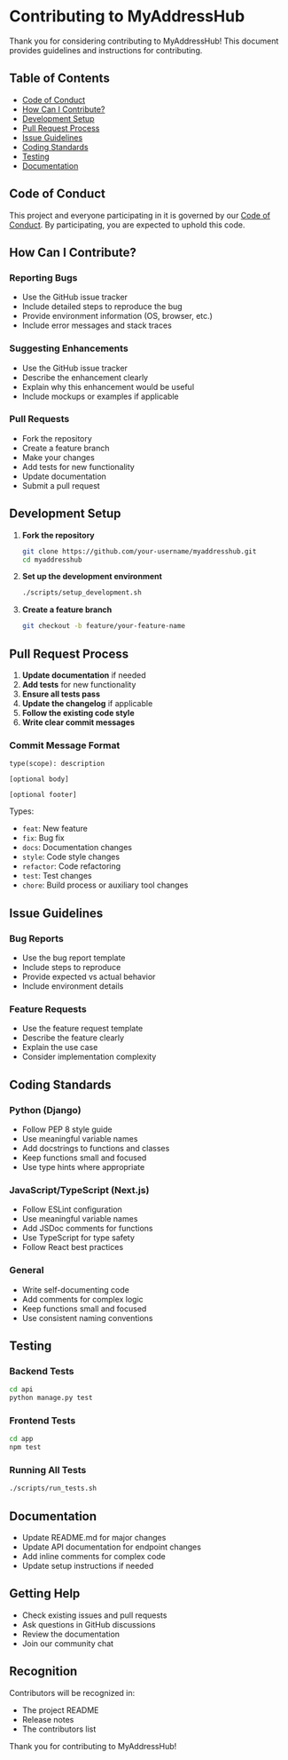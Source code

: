 # Contributing to MyAddressHub

Thank you for considering contributing to MyAddressHub! This document provides guidelines and instructions for contributing.

## Table of Contents

- [Code of Conduct](#code-of-conduct)
- [How Can I Contribute?](#how-can-i-contribute)
- [Development Setup](#development-setup)
- [Pull Request Process](#pull-request-process)
- [Issue Guidelines](#issue-guidelines)
- [Coding Standards](#coding-standards)
- [Testing](#testing)
- [Documentation](#documentation)

## Code of Conduct

This project and everyone participating in it is governed by our [Code of Conduct](CODE_OF_CONDUCT.md). By participating, you are expected to uphold this code.

## How Can I Contribute?

### Reporting Bugs

- Use the GitHub issue tracker
- Include detailed steps to reproduce the bug
- Provide environment information (OS, browser, etc.)
- Include error messages and stack traces

### Suggesting Enhancements

- Use the GitHub issue tracker
- Describe the enhancement clearly
- Explain why this enhancement would be useful
- Include mockups or examples if applicable

### Pull Requests

- Fork the repository
- Create a feature branch
- Make your changes
- Add tests for new functionality
- Update documentation
- Submit a pull request

## Development Setup

1. **Fork the repository**
   ```bash
   git clone https://github.com/your-username/myaddresshub.git
   cd myaddresshub
   ```

2. **Set up the development environment**
   ```bash
   ./scripts/setup_development.sh
   ```

3. **Create a feature branch**
   ```bash
   git checkout -b feature/your-feature-name
   ```

## Pull Request Process

1. **Update documentation** if needed
2. **Add tests** for new functionality
3. **Ensure all tests pass**
4. **Update the changelog** if applicable
5. **Follow the existing code style**
6. **Write clear commit messages**

### Commit Message Format

```
type(scope): description

[optional body]

[optional footer]
```

Types:
- `feat`: New feature
- `fix`: Bug fix
- `docs`: Documentation changes
- `style`: Code style changes
- `refactor`: Code refactoring
- `test`: Test changes
- `chore`: Build process or auxiliary tool changes

## Issue Guidelines

### Bug Reports

- Use the bug report template
- Include steps to reproduce
- Provide expected vs actual behavior
- Include environment details

### Feature Requests

- Use the feature request template
- Describe the feature clearly
- Explain the use case
- Consider implementation complexity

## Coding Standards

### Python (Django)

- Follow PEP 8 style guide
- Use meaningful variable names
- Add docstrings to functions and classes
- Keep functions small and focused
- Use type hints where appropriate

### JavaScript/TypeScript (Next.js)

- Follow ESLint configuration
- Use meaningful variable names
- Add JSDoc comments for functions
- Use TypeScript for type safety
- Follow React best practices

### General

- Write self-documenting code
- Add comments for complex logic
- Keep functions small and focused
- Use consistent naming conventions

## Testing

### Backend Tests

```bash
cd api
python manage.py test
```

### Frontend Tests

```bash
cd app
npm test
```

### Running All Tests

```bash
./scripts/run_tests.sh
```

## Documentation

- Update README.md for major changes
- Update API documentation for endpoint changes
- Add inline comments for complex code
- Update setup instructions if needed

## Getting Help

- Check existing issues and pull requests
- Ask questions in GitHub discussions
- Review the documentation
- Join our community chat

## Recognition

Contributors will be recognized in:
- The project README
- Release notes
- The contributors list

Thank you for contributing to MyAddressHub! 